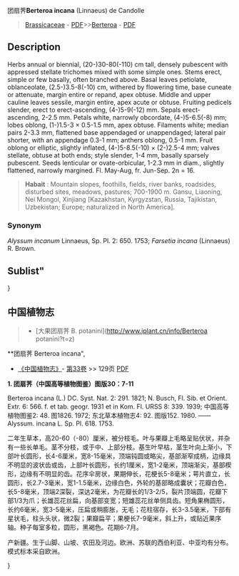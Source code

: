 团扇荠**Berteroa incana** (Linnaeus) de Candolle

> [Brassicaceae](http://www.iplant.cn/info/Brassicaceae?t=foc) - [PDF](http://www.iplant.cn/foc/pdf/Brassicaceae.pdf)>>[Berteroa](http://www.iplant.cn/info/Berteroa?t=foc) - [PDF](http://www.iplant.cn/foc/pdf/Berteroa.pdf)

## Description

Herbs annual or biennial, (20-)30-80(-110) cm tall, densely pubescent with appressed stellate trichomes mixed with some simple ones. Stems erect, simple or few basally, often branched above. Basal leaves petiolate, oblanceolate, (2.5-)3.5-8(-10) cm, withered by flowering time, base cuneate or attenuate, margin entire or repand, apex obtuse. Middle and upper cauline leaves sessile, margin entire, apex acute or obtuse. Fruiting pedicels slender, erect to erect-ascending, (4-)5-9(-12) mm. Sepals erect-ascending, 2-2.5 mm. Petals white, narrowly obcordate, (4-)5-6.5(-8) mm; lobes oblong, (1-)1.5-3 × 0.5-1.5 mm, apex obtuse. Filaments white; median pairs 2-3.3 mm, flattened base appendaged or unappendaged; lateral pair shorter, with an appendage 0.3-1 mm; anthers oblong, 0.5-1 mm. Fruit oblong or elliptic, slightly inflated, (4-)5-8.5(-10) × (2-)2.5-4 mm; valves stellate, obtuse at both ends; style slender, 1-4 mm, basally sparsely pubescent. Seeds lenticular or ovate-orbicular, 1-2.3 mm in diam., slightly flattened, narrowly margined. Fl. May-Aug, fr. Jun-Sep. 2n = 16.

> **Habait** : 
> Mountain slopes, foothills, fields, river banks, roadsides, disturbed sites, meadows, pastures; 700-1900 m. Gansu, Liaoning, Nei Mongol, Xinjiang [Kazakhstan, Kyrgyzstan, Russia, Tajikistan, Uzbekistan; Europe; naturalized in North America].

### Synonym
*Alyssum incanum* Linnaeus, Sp. Pl. 2: 650. 1753; *Farsetia incana* (Linnaeus) R. Brown.

## Sublist"
}
## 中国植物志

> * [大果团扇荠  B.  potanini](http://www.iplant.cn/info/Berteroa potanini?t=z)

**团扇荠 Berteroa incana",

* [《中国植物志》](http://www.iplant.cn/frps)- [第33卷](http://www.iplant.cn/frps/vol/33) >> 129页 [PDF](http://www.iplant.cn/frps/pdf/33/129.PDF)

**1. 团扇荠（中国高等植物图鉴）图版30：7-11**

Berteroa incana (L.) DC. Syst. Nat. 2: 291. 1821; N. Busch, Fl. Sib. et Orient. Extr. 6: 566. f. et tab. geogr. 1931 et in Kom. Fl. URSS 8: 339. 1939; 中国高等植物图鉴2: 48. 图1826. 1972; 东北草本植物志4: 92. 图版152. 1980. ——Alyssum. incana L. Sp. Pl. 618. 1753.

二年生草本，高20-60（-80）厘米，被分枝毛。叶与果瓣上毛略呈贴伏状，并杂有一些长单毛。茎不分枝，或于中、上部分枝。基生叶早枯，茎生叶向上渐小，下部叶长圆形，长4-6厘米，宽8-15毫米，顶端钝圆或略尖，基部渐窄成柄，边缘具不明显的波状齿或齿，上部叶长圆形，长约1厘米，宽1-2毫米，顶端渐尖，基部楔形，边缘有不明显的齿。花序伞房状，果期伸长，花梗长5-8毫米；萼片直立，长圆形，长2.7-3毫米，宽1-1.5毫米，边缘白色，外轮的基部略成囊状；花瓣白色，长5-8毫米，顶端2深裂，深达2毫米，为花瓣长的1/3-2/5，裂片顶端圆，花瓣下部1/3为爪；长雄蕊花丝扁，向基部变宽；短雄蕊花丝单侧具齿。短角果椭圆形，长约6毫米，宽3-5毫米，压扁或稍膨胀，无毛；花柱宿存，长3-3.5毫米，下部有星状毛，柱头头状，微2裂；果瓣扁平；果梗长7-9毫米，斜上升，或贴近果序轴。种子每室多粒，圆形，黑褐色。花期6-7月。

产新疆。生于山脚、山坡、农田及河边。欧洲、苏联的西伯利亚、中亚均有分布。模式标本采自欧洲。

}